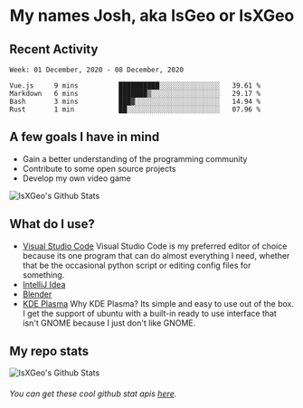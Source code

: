 <h1 align="center">My names Josh, aka IsGeo or IsXGeo</h1>

## Recent Activity
<!--START_SECTION:waka-->
```text
Week: 01 December, 2020 - 08 December, 2020

Vue.js     9 mins          ██████████░░░░░░░░░░░░░░░   39.61 % 
Markdown   6 mins          ███████▒░░░░░░░░░░░░░░░░░   29.17 % 
Bash       3 mins          ███▓░░░░░░░░░░░░░░░░░░░░░   14.94 % 
Rust       1 min           ██░░░░░░░░░░░░░░░░░░░░░░░   07.96 % 
```
<!--END_SECTION:waka-->

## **A few goals I have in mind**

- Gain a better understanding of the programming community
- Contribute to some open source projects
- Develop my own video game

<img align="center" alt="IsXGeo's Github Stats" src="https://github-readme-stats.vercel.app/api/top-langs/?username=IsXGeo&layout=compact"/><br>

## **What do I use?**

- [Visual Studio Code](https://code.visualstudio.com/) Visual Studio Code is my preferred editor of choice because its one program that can do almost everything I need, whether that be the occasional python script or editing config files for something.
- [IntelliJ Idea](https://www.jetbrains.com/idea/)
- [Blender](https://www.blender.org)
- [KDE Plasma](https://kde.org/) Why KDE Plasma? Its simple and easy to use out of the box. I get the support of ubuntu with a built-in ready to use interface that isn't GNOME because I just don't like GNOME.

## **My repo stats**

<img align="center" alt="IsXGeo's Github Stats" src="https://github-readme-stats.vercel.app/api?username=IsXGeo&count_private=true&show_icons=true&include_all_commits=true"/>

###### You can get these cool github stat apis [here](https://github.com/anuraghazra/github-readme-stats).
